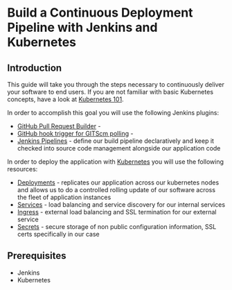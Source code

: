 # Build a Continuous Deployment Pipeline with Jenkins and Kubernetes

## Introduction
This guide will take you through the steps necessary to continuously deliver your software to end users. If you are not familiar with basic Kubernetes concepts, have a look at [Kubernetes 101](https://kubernetes.io/docs/user-guide/walkthrough).

In order to accomplish this goal you will use the following Jenkins plugins:
  - [GitHub Pull Request Builder](https://wiki.jenkins.io/display/JENKINS/GitHub+pull+request+builder+plugin) - 
  - [GitHub hook trigger for GITScm polling](https://wiki.jenkins.io/display/JENKINS/GitHub+Plugin) - 
  - [Jenkins Pipelines](https://jenkins.io/solutions/pipeline/) - define our build pipeline declaratively and keep it checked into source code management alongside our application code


In order to deploy the application with [Kubernetes](http://kubernetes.io/) you will use the following resources:
  - [Deployments](http://kubernetes.io/docs/user-guide/deployments/) - replicates our application across our kubernetes nodes and allows us to do a controlled rolling update of our software across the fleet of application instances
  - [Services](http://kubernetes.io/docs/user-guide/services/) - load balancing and service discovery for our internal services
  - [Ingress](http://kubernetes.io/docs/user-guide/ingress/) - external load balancing and SSL termination for our external service
  - [Secrets](http://kubernetes.io/docs/user-guide/secrets/) - secure storage of non public configuration information, SSL certs specifically in our case

## Prerequisites
 - Jenkins
 - Kubernetes 
